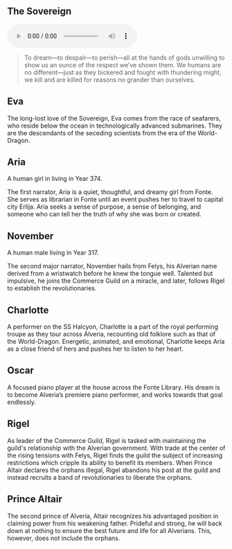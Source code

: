 ## The Sovereign

<audio controls src="../../prototype/prototype/814.mp3"></audio>

> To dream—to despair—to perish—all at the hands of gods unwilling to show us an ounce of the respect we’ve shown them. We humans are no different—just as they bickered and fought with thundering might, we kill and are killed for reasons no grander than ourselves. 

## Eva

The long-lost love of the Sovereign, Eva comes from the race of seafarers, who reside below the ocean in technologically advanced submarines. They are the descendants of the seceding scientists from the era of the World-Dragon.

## Aria

A human girl in living in Year 374.

The first narrator, Aria is a quiet, thoughtful, and dreamy girl from Fonte. She serves as librarian in Fonte until an event pushes her to travel to capital city Erlija. Aria seeks a sense of purpose, a sense of belonging, and someone who can tell her the truth of why she was born or created.

## November

A human male living in Year 317.

The second major narrator, November hails from Felys, his Alverian name derived from a wristwatch before he knew the tongue well. Talented but impulsive, he joins the Commerce Guild on a miracle, and later, follows Rigel to establish the revolutionaries.

## Charlotte

A performer on the SS Halcyon, Charlotte is a part of the royal performing troupe as they tour across Alveria, recounting old folklore such as that of the World-Dragon. Energetic, animated, and emotional, Charlotte keeps Aria as a close friend of hers and pushes her to listen to her heart.

## Oscar

A focused piano player at the house across the Fonte Library. His dream is to become Alveria’s premiere piano performer, and works towards that goal endlessly.

## Rigel

As leader of the Commerce Guild, Rigel is tasked with maintaining the guild's relationship with the Alverian government. With trade at the center of the rising tensions with Felys, Rigel finds the guild the subject of increasing restrictions which cripple its ability to benefit its members. When Prince Altair declares the orphans illegal, Rigel abandons his post at the guild and instead recruits a band of revolutionaries to liberate the orphans.

## Prince Altair

The second prince of Alveria, Altair recognizes his advantaged position in claiming power from his weakening father. Prideful and strong, he will back down at nothing to ensure the best future and life for all Alverians. This, however, does not include the orphans.
